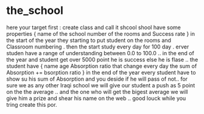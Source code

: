 # the_school
here your target 
first  : create class and call it shcool 
shool have some properties {
name of the school 
number of the rooms
and Success rate
}
in the start of the year they starting to put student on the rooms and Classroom numbering .
then the start study every day for 100 day .
erver studen have a range of understanding between 0.0 to 100.0 ..
in the end of the year and student get over 5000 point he is success else he is flase ..
the student have {
name
age
Absorption ratio that change every day 
the sum of Absorption += bsorption ratio
}
in the end of the year every student have to show su his sum of Absorption and you deside if he will pass of not..
for sure we as any other Iraqi school we will give our student a push as 5 point on the the average ..
and the one who will get the bigest average we will give him a prize and shear his name on the web .. 
good louck while you tring create this por.
